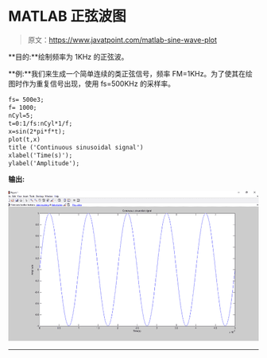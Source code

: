 # MATLAB 正弦波图

> 原文：<https://www.javatpoint.com/matlab-sine-wave-plot>

**目的:**绘制频率为 1KHz 的正弦波。

**例:**我们来生成一个简单连续的类正弦信号，频率 FM=1KHz。为了使其在绘图时作为重复信号出现，使用 fs=500KHz 的采样率。

```
fs= 500e3;
f= 1000;
nCyl=5;
t=0:1/fs:nCyl*1/f;
x=sin(2*pi*f*t);
plot(t,x)
title ('Continuous sinusoidal signal')
xlabel('Time(s)');
ylabel('Amplitude');

```

**输出:**

![MATLAB Sine Wave Plot](img/8186680dc3affa8f7b18c6739ebfdab7.png)

* * *